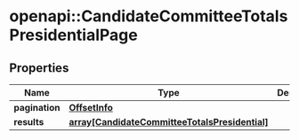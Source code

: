 # openapi::CandidateCommitteeTotalsPresidentialPage


## Properties
Name | Type | Description | Notes
------------ | ------------- | ------------- | -------------
**pagination** | [**OffsetInfo**](OffsetInfo.md) |  | [optional] 
**results** | [**array[CandidateCommitteeTotalsPresidential]**](CandidateCommitteeTotalsPresidential.md) |  | [optional] 


